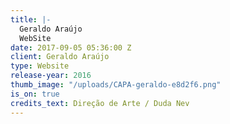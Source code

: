 ```yaml
---
title: |-
  Geraldo Araújo
  WebSite
date: 2017-09-05 05:36:00 Z
client: Geraldo Araújo
type: Website
release-year: 2016
thumb_image: "/uploads/CAPA-geraldo-e8d2f6.png"
is_on: true
credits_text: Direção de Arte / Duda Nev
---
```


